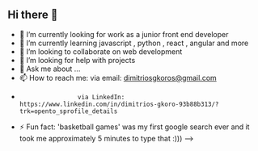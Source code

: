 ## Hi there 👋

- 🔭 I’m currently looking for work as a junior front end developer
- 🌱 I’m currently learning javascript , python , react , angular and more
- 👯 I’m looking to collaborate on web development
- 🤔 I’m looking for help with projects
- 💬 Ask me about ...
- 📫 How to reach me: via email: dimitriosgkoros@gmail.com
-                     via LinkedIn: https://www.linkedin.com/in/dimitrios-gkoro-93b88b313/?trk=opento_sprofile_details
- ⚡ Fun fact: 'basketball games' was my first google search ever and it took me approximately 5 minutes to type that :)))
-->
